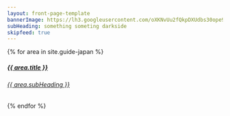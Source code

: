 ```yaml
---
layout: front-page-template
bannerImage: https://lh3.googleusercontent.com/oXKNvUu2fQkpDXUdbs30ope9bwSwNSXxcaA_Vyt0si5atd9gnQpvAUTqtH8rRZh_w0vsPUVD0aw1O137-y1EzzOTDA62hEmC6lMkZGx4w7HHVLiwb1IGs5enX8Is8VBZ0Zg8j0jQQ9s=w2400
subHeading: something someting darkside
skipfeed: true
---
```


<div class="text-uppercase adventure-list experience">
  {% for area in site.guide-japan %}
    <div class="col-md-6 col-sm-6 animated fadeInUp" data-wow-delay="0.1s" data-wow-duration="1s">
      <a href="{{area.url | prepend: site.baseurl}}">
        <img src="{{ area.bannerImage }}"  alt="" class="img-responsive">
        <div class="overlay-lnk text-uppercase text-center">
          <i class="icon icon-streetsign"></i>
          <h5>{{ area.title }}</h5>
          <h6>{{ area.subHeading }}</h6>
        </div>
      </a>
    </div>
  {% endfor %}
</div>
